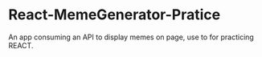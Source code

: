 # React-MemeGenerator-Pratice
An app consuming an API to display memes on page, use to for practicing REACT.
